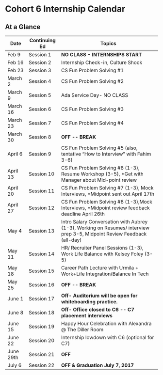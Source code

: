 # Cohort 6 Internship Calendar

## At a Glance

Date    | Continuing Ed        | Topics
--------|----------------------|-----------------------------
Feb 9   | Session 1     | **NO CLASS - INTERNSHIPS START**
Feb 16  | Session 2     | Internship Check-in, Culture Shock
Feb 23  | Session 3     | CS Fun Problem Solving #1
March 2  | Session 4     | CS Fun Problem Solving #2
March 9  | Session 5     | Ada Service Day- NO CLASS
March 16  | Session 6     | CS Fun Problem Solving #3
March 23   | Session 7     | CS Fun Problem Solving #4
March 30   | Session 8     | **OFF -- BREAK**
April 6  | Session 9     | CS Fun Problem Solving #5 (also, tentative “How to Interview” with Fahim 3-6)
April 13  | Session 10    | CS Fun Problem Solving #6 (1-3), Resume Workshop (3-5), *Get with Manager about Mid-point review
April 20  | Session 11    | CS Fun Problem Solving #7 (1-3), Mock Interviews, *Midpoint sent out April 17th
April 27  | Session 12    | CS Fun Problem Solving #8 (1-3),Mock Interviews, *Midpoint review feedback deadline April 26th 
May 4  | Session 13    | Intro Salary Conversation with Aubrey (1-3), Working on Resumes/ interview prep 3-5, Midpoint Review          Feedback (all-day)
May 11  | Session 14    | HR/ Recruiter Panel Sessions (1-3), Work Life Balance with Kelsey Foley (3-5) 
May 18  | Session 15    | Career Path Lecture with Urmila + Work+Life Integration/Balance In Tech 
May 25  | Session 16    | **OFF -- BREAK**
June 1  | Session 17    | **Off- Auditorium will be open for whiteboarding practice.** 
June 8  | Session 18    | **Off- Office closed to C6 -- C7 placement interviews**
June 15  | Session 19    | Happy Hour Celebration with Alexandra @ The Diller Room
June 22  | Session 20    | Internship lowdown with C6 (optional for C7) 
June 29th| Session 21    | **OFF**
July 6  | Session 22    | **OFF & Graduation July 7, 2017**
